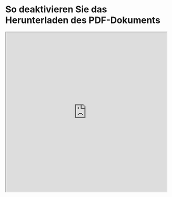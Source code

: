

<!DOCTYPE html>
<html>
  <head>
    
  </head>
  <body>
    <h1>So deaktivieren Sie das Herunterladen des PDF-Dokuments</h1>
    <iframe src="https://github.com/PhilippKrause/Test2/blob/main/CovidPass.png#toolbar=0" width="100%" height="500px">
    </iframe>
  </body>
</html>
